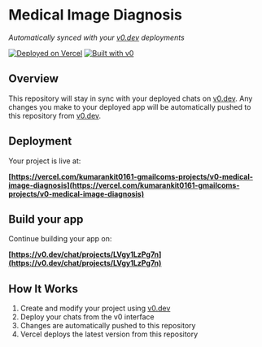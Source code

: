 # Medical Image Diagnosis

*Automatically synced with your [v0.dev](https://v0.dev) deployments*

[![Deployed on Vercel](https://img.shields.io/badge/Deployed%20on-Vercel-black?style=for-the-badge&logo=vercel)](https://vercel.com/kumarankit0161-gmailcoms-projects/v0-medical-image-diagnosis)
[![Built with v0](https://img.shields.io/badge/Built%20with-v0.dev-black?style=for-the-badge)](https://v0.dev/chat/projects/LVgy1LzPg7n)

## Overview

This repository will stay in sync with your deployed chats on [v0.dev](https://v0.dev).
Any changes you make to your deployed app will be automatically pushed to this repository from [v0.dev](https://v0.dev).

## Deployment

Your project is live at:

**[https://vercel.com/kumarankit0161-gmailcoms-projects/v0-medical-image-diagnosis](https://vercel.com/kumarankit0161-gmailcoms-projects/v0-medical-image-diagnosis)**

## Build your app

Continue building your app on:

**[https://v0.dev/chat/projects/LVgy1LzPg7n](https://v0.dev/chat/projects/LVgy1LzPg7n)**

## How It Works

1. Create and modify your project using [v0.dev](https://v0.dev)
2. Deploy your chats from the v0 interface
3. Changes are automatically pushed to this repository
4. Vercel deploys the latest version from this repository